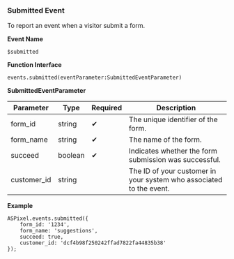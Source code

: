 ### **Submitted Event**

To report an event when a visitor submit a form.

**Event Name**

`$submitted`

**Function Interface**

`events.submitted(eventParameter:SubmittedEventParameter)`

**SubmittedEventParameter**

| Parameter | Type | Required | Description |
| --- | --- | --- | --- |
| form_id | string | ✔ | The unique identifier of the form. |
| form_name | string | ✔ | The name of the form. |
| succeed | boolean | ✔ | Indicates whether the form submission was successful. |
| customer_id | string |  | The ID of your customer in your system who associated to the event. |

**Example**

```tsx
ASPixel.events.submitted({
	form_id: '1234',
	form_name: 'suggestions',
	succeed: true,
	customer_id: 'dcf4b98f250242ffad7822fa44835b38'
});
```